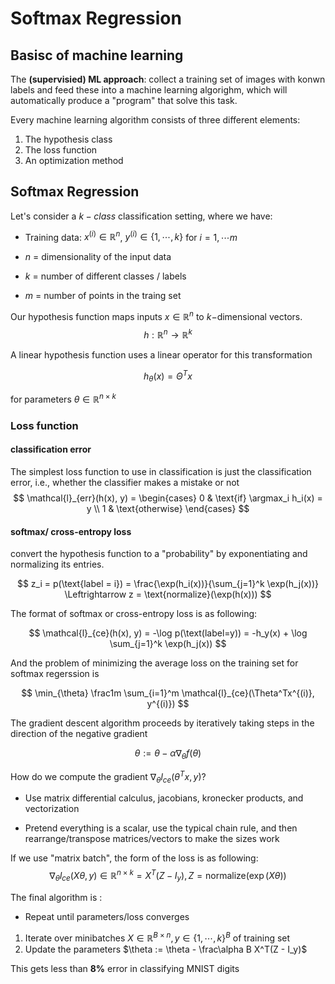 # Softmax Regression 

## Basisc of machine learning 
The **(supervisied) ML approach**: collect a training set of images with konwn labels and feed these into a machine learning algorighm, which will automatically produce a "program" that solve this task.  

Every machine learning algorithm consists of three different elements:

1. The hypothesis class
2. The loss function 
3. An optimization method

## Softmax Regression  

Let's consider a $k-class$ classification setting, where we have:

- Training data: $x^{(i)} \in \mathbb{R}^n$, $y^{(i)} \in \{1, \cdots, k \}$  for $i = 1, \cdots m$

- $n$ = dimensionality of the input data 
- $k$ = number of different classes / labels
- $m$ = number of points in the traing set 
 
 Our hypothesis function maps inputs $x\in \mathbb{R}^n$ to $k-$dimensional vectors.
 $$
 h:\mathbb{R}^n \rightarrow \mathbb{R}^k 
 $$

 A linear hypothesis function uses a linear operator for this transformation

 $$
 h_\theta (x) = \Theta^T x
 $$

 for parameters $\theta \in \mathbb{R}^{n \times k}$

### Loss function 
#### classification error 
The simplest loss function to use in classification is just the classification error, i.e., whether the classifier makes a mistake or not
$$
\mathcal{l}_{err}(h(x), y) = \begin{cases}
0 & \text{if} \argmax_i h_i(x) = y \\
1 & \text{otherwise}
\end{cases}
$$

#### softmax/ cross-entropy loss 
convert the hypothesis function to a "probability" by exponentiating and normalizing its entries.

$$
z_i = p(\text{label = i}) = \frac{\exp(h_i(x))}{\sum_{j=1}^k \exp(h_j(x))} \Leftrightarrow z = \text{normalize}(\exp(h(x)))
$$

The format of softmax or cross-entropy loss is as following:

$$
\mathcal{l}_{ce}(h(x), y) = -\log p(\text(label=y)) = -h_y(x) + \log \sum_{j=1}^k \exp(h_j(x)) 
$$

And the problem of minimizing the average loss on the training set for softmax regerssion is

$$
\min_{\theta} \frac1m \sum_{i=1}^m \mathcal{l}_{ce}(\Theta^Tx^{(i)}, y^{(i)})
$$

The gradient descent algorithm proceeds by iteratively taking steps in the direction of the negative gradient

$$
\theta := \theta - \alpha\nabla_\theta f(\theta)
$$

How do we compute the gradient $\nabla_\theta l_{ce}(\theta^Tx, y)$?

- Use matrix differential calculus, jacobians, kronecker products, and vectorization

- Pretend everything is a scalar, use the typical chain rule, and then rearrange/transpose matrices/vectors to make the sizes work

If we use "matrix batch", the form of the loss is as following:
$$
\nabla_\theta l_{ce}(X\theta, y) \in \mathbb{R}^{n \times k} = X^T(Z - I_y), Z = \text{normalize}(\exp(X\theta))
$$


The final algorithm is :

- Repeat until parameters/loss converges
 1. Iterate over minibatches $X\in \mathbb{R}^{B\times n}, y \in \{1, \cdots, k\}^B$ of training set
 2. Update the parameters $\theta := \theta - \frac\alpha B X^T(Z - I_y)$

This gets less than **8%** error in classifying MNIST digits 